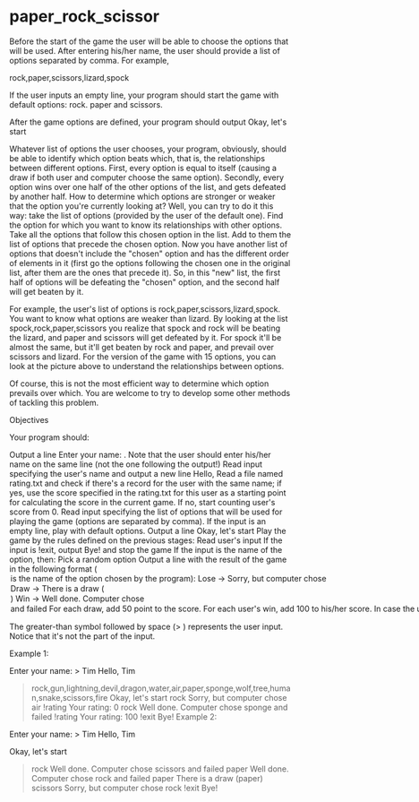 # paper_rock_scissor
Before the start of the game the user will be able to choose the options that will be used. After entering his/her name, 
the user should provide a list of options separated by comma. For example, 

rock,paper,scissors,lizard,spock

If the user inputs an empty line, your program should start the game with default options: rock. paper and scissors. 

After the game options are defined, your program should output Okay, let's start

Whatever list of options the user chooses, your program, obviously, should be able to identify which option beats which, that is, the relationships between different options. First, every option is equal to itself (causing a draw if both user and computer choose the same option). Secondly, every option wins over one half of the other options of the list, and gets defeated by another half. How to determine which options are stronger or weaker that the option you're currently looking at? Well, you can try to do it this way: take the list of options (provided by the user of the default one). Find the option for which you want to know its relationships with other options. Take all the options that follow this chosen option in the list. Add to them the list of options that precede the chosen option. Now you have another list of options that doesn't include the "chosen" option and has the different order of elements in it (first go the options following the chosen one in the original list, after them are the ones that precede it). So, in this "new" list, the first half of options will be defeating the "chosen" option, and the second half will get beaten by it. 

For example, the user's list of options is rock,paper,scissors,lizard,spock. You want to know what options are weaker than lizard. By looking at the list spock,rock,paper,scissors you realize that spock and rock will be beating the lizard, and paper and scissors will get defeated by it. For spock it'll be almost the same, but it'll get beaten by rock and paper, and prevail over scissors and lizard. For the version of the game with 15 options, you can look at the picture above to understand the relationships between options. 

Of course, this is not the most efficient way to determine which option prevails over which. You are welcome to try to develop some other methods of tackling this problem. 

Objectives

Your program should:

Output a line Enter your name: . Note that the user should enter his/her name on the same line (not the one following the output!)
Read input specifying the user's name and output a new line Hello, <name>
Read a file named rating.txt and check if there's a record for the user with the same name; if yes, use the score specified in the rating.txt for this user as a starting point for calculating the score in the current game. If no, start counting user's score from 0.
Read input specifying the list of options that will be used for playing the game (options are separated by comma). If the input is an empty line, play with default options. 
Output a line Okay, let's start
Play the game by the rules defined on the previous stages:
Read user's input
If the input is !exit, output Bye! and stop the game
If the input is the name of the option, then:
Pick a random option
Output a line with the result of the game in the following format (<option> is the name of the option chosen by the program):
Lose -> Sorry, but computer chose <option>
Draw -> There is a draw (<option>)
Win -> Well done. Computer chose <option> and failed
For each draw, add 50 point to the score. For each user's win, add 100 to his/her score. In case the user loses, don't change the score. 
If the input corresponds to anything else, output Invalid input
Play the game again (with the same options that were defined before the start of the game)
Example

The greater-than symbol followed by space (> ) represents the user input. Notice that it's not the part of the input.

Example 1:

Enter your name: > Tim
Hello, Tim
> rock,gun,lightning,devil,dragon,water,air,paper,sponge,wolf,tree,human,snake,scissors,fire
Okay, let's start
> rock
Sorry, but computer chose air
> !rating
Your rating: 0
> rock
Well done. Computer chose sponge and failed
> !rating
Your rating: 100
> !exit
Bye!
Example 2: 

Enter your name: > Tim
Hello, Tim
> 
Okay, let's start
> rock
Well done. Computer chose scissors and failed
> paper
Well done. Computer chose rock and failed
> paper
There is a draw (paper)
> scissors
Sorry, but computer chose rock
> !exit
Bye!
